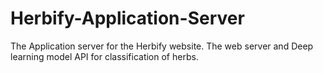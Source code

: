 # Herbify-Application-Server
The Application server for the Herbify website. The web server and Deep learning model API for classification of herbs.
